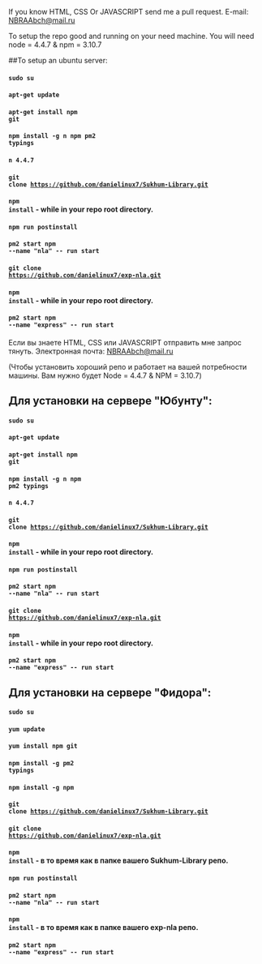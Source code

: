 If you know HTML, CSS Or JAVASCRIPT send me a pull request.
E-mail: NBRAAbch@mail.ru

To setup the repo good and running on your need machine. You will need node = 4.4.7 & npm = 3.10.7

##To setup an ubuntu server:

#### <code>sudo su</code>
#### <code>apt-get update</code>
#### <code>apt-get install npm git</code>
#### <code>npm install -g n npm pm2 typings</code>
#### <code>n 4.4.7</code>
#### <code>git clone https://github.com/danielinux7/Sukhum-Library.git</code>
#### <code>npm install</code> - while in your repo root directory.
#### <code>npm run postinstall</code>
#### <code>pm2 start npm --name "nla" -- run start</code>
#### <code>git clone https://github.com/danielinux7/exp-nla.git</code>
#### <code>npm install</code> - while in your repo root directory.
#### <code>pm2 start npm --name "express" -- run start</code>

Если вы знаете HTML, CSS или JAVASCRIPT отправить мне запрос тянуть. Электронная почта: NBRAAbch@mail.ru

(Чтобы установить хороший репо и работает на вашей потребности машины. Вам нужно будет Node = 4.4.7 & NPM = 3.10.7)

## Для установки на сервере "Юбунту":
#### <code>sudo su</code>
#### <code>apt-get update</code>
#### <code>apt-get install npm git</code>
#### <code>npm install -g n npm pm2 typings</code>
#### <code>n 4.4.7</code>
#### <code>git clone https://github.com/danielinux7/Sukhum-Library.git</code>
#### <code>npm install</code> - while in your repo root directory.
#### <code>npm run postinstall</code>
#### <code>pm2 start npm --name "nla" -- run start</code>
#### <code>git clone https://github.com/danielinux7/exp-nla.git</code>
#### <code>npm install</code> - while in your repo root directory.
#### <code>pm2 start npm --name "express" -- run start</code>

## Для установки на сервере "Фидора":
#### <code>sudo su</code>
#### <code>yum update</code>
#### <code>yum install npm git</code>
#### <code>npm install -g pm2 typings</code>
#### <code>npm install -g npm</code>
#### <code>git clone https://github.com/danielinux7/Sukhum-Library.git</code>
#### <code>git clone https://github.com/danielinux7/exp-nla.git</code>
#### <code>npm install</code> - в то время как в папке вашего Sukhum-Library репо.
#### <code>npm run postinstall</code>
#### <code>pm2 start npm --name "nla" -- run start</code>
#### <code>npm install</code> - в то время как в папке вашего exp-nla репо.
#### <code>pm2 start npm --name "express" -- run start</code>
